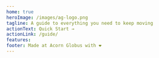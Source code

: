 ```yaml
---
home: true
heroImage: /images/ag-logo.png
tagline: A guide to everything you need to keep moving
actionText: Quick Start →
actionLink: /guide/
features:
footer: Made at Acorn Globus with ❤️
---
```

